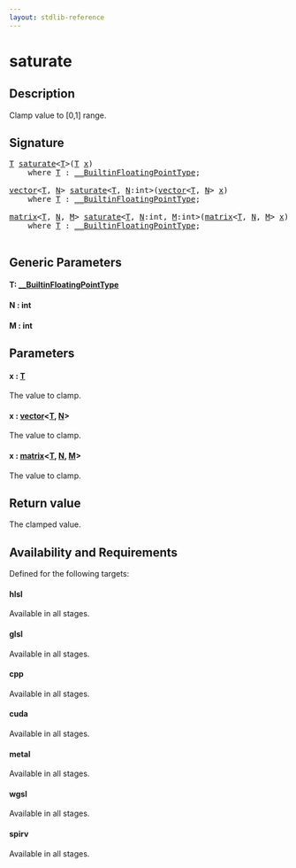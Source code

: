 ```yaml
---
layout: stdlib-reference
---
```


# saturate

## Description

Clamp value to [0,1] range.



## Signature 

<pre>
<a href="saturate#typeparam-T" class="code_type">T</a> <a href="saturate">saturate</a>&lt;<a href="saturate#typeparam-T" class="code_type">T</a>&gt;(<a href="saturate#typeparam-T" class="code_type">T</a> <a href="saturate#decl-x" class="code_param">x</a>)
    <span class='code_keyword'>where</span> <a href="saturate#typeparam-T" class="code_type">T</a> : <a href="../interfaces/0_builtinfloatingpointtype-029hm/index" class="code_type">__BuiltinFloatingPointType</a>;

<a href="../types/vector/index" class="code_type">vector</a>&lt;<a href="saturate#typeparam-T" class="code_type">T</a>, <a href="saturate#decl-N" class="code_var">N</a>&gt; <a href="saturate">saturate</a>&lt;<a href="saturate#typeparam-T" class="code_type">T</a>, <a href="saturate#decl-N" class="code_var">N</a>:<span class="code_keyword">int</span>&gt;(<a href="../types/vector/index" class="code_type">vector</a>&lt;<a href="saturate#typeparam-T" class="code_type">T</a>, <a href="saturate#decl-N" class="code_var">N</a>&gt; <a href="saturate#decl-x" class="code_param">x</a>)
    <span class='code_keyword'>where</span> <a href="saturate#typeparam-T" class="code_type">T</a> : <a href="../interfaces/0_builtinfloatingpointtype-029hm/index" class="code_type">__BuiltinFloatingPointType</a>;

<a href="../types/matrix/index" class="code_type">matrix</a>&lt;<a href="saturate#typeparam-T" class="code_type">T</a>, <a href="saturate#decl-N" class="code_var">N</a>, <a href="saturate#decl-M" class="code_var">M</a>&gt; <a href="saturate">saturate</a>&lt;<a href="saturate#typeparam-T" class="code_type">T</a>, <a href="saturate#decl-N" class="code_var">N</a>:<span class="code_keyword">int</span>, <a href="saturate#decl-M" class="code_var">M</a>:<span class="code_keyword">int</span>&gt;(<a href="../types/matrix/index" class="code_type">matrix</a>&lt;<a href="saturate#typeparam-T" class="code_type">T</a>, <a href="saturate#decl-N" class="code_var">N</a>, <a href="saturate#decl-M" class="code_var">M</a>&gt; <a href="saturate#decl-x" class="code_param">x</a>)
    <span class='code_keyword'>where</span> <a href="saturate#typeparam-T" class="code_type">T</a> : <a href="../interfaces/0_builtinfloatingpointtype-029hm/index" class="code_type">__BuiltinFloatingPointType</a>;

</pre>

## Generic Parameters

####  <a id="typeparam-T"></a>T: [\_\_BuiltinFloatingPointType](../interfaces/0_builtinfloatingpointtype-029hm/index)
####  <a id="decl-N"></a>N  : int
####  <a id="decl-M"></a>M  : int

## Parameters

####  <a id="decl-x"></a>x  : [T](saturate#typeparam-T)
The value to clamp.

####  <a id="decl-x"></a>x  : [vector](../types/vector/index)\<[T](../types/vector/index#typeparam-T), [N](../types/vector/index#decl-N)\>
The value to clamp.

####  <a id="decl-x"></a>x  : [matrix](../types/matrix/index)\<[T](), [N](../types/matrix/index#decl-N), [M](../types/matrix/index#decl-M)\>
The value to clamp.


## Return value
The clamped value.


## Availability and Requirements

Defined for the following targets:

#### hlsl
Available in all stages.

#### glsl
Available in all stages.

#### cpp
Available in all stages.

#### cuda
Available in all stages.

#### metal
Available in all stages.

#### wgsl
Available in all stages.

#### spirv
Available in all stages.



